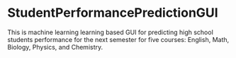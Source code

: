 # StudentPerformancePredictionGUI
This is machine learning learning based GUI for predicting high school students performance for the next semester for five courses: English, Math, Biology, Physics, and Chemistry. 
